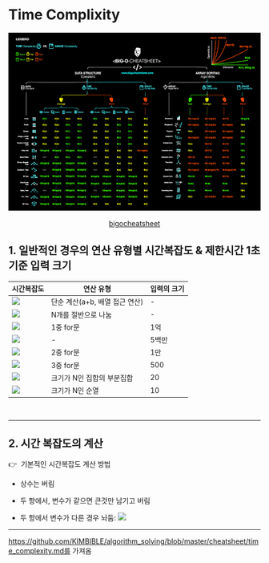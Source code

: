 # Time Complixity

<div align="center">

![](./big-o-cheat-sheet-poster.png)

<a href="https://www.bigocheatsheet.com/">bigocheatsheet</a>

</div>


## 1. 일반적인 경우의 연산 유형별 시간복잡도 & 제한시간 1초 기준 입력 크기

<table>
<thead>
<tr>
<th>시간복잡도</th>
<th>연산 유형</th>
<th>입력의 크기</th>
</tr>
</thead>

<tbody>
<tr>
<td><img src="https://chart.apis.google.com/chart?cht=tx&chl=O(1)" /></td>
<td>단순 계산(a+b, 배열 접근 연산)</td>
<td>-</td>
</tr>
<tr>
<td><img src="https://chart.apis.google.com/chart?cht=tx&chl=O(%5Clog_%7B%7D%7BN%7D)" /></td>
<td>N개를 절반으로 나눔</td>
<td>-</td>
</tr>
<tr>
<td><img src="https://chart.apis.google.com/chart?cht=tx&chl=O(N)" /></td>
<td>1중 for문</td>
<td>1억</td>
</tr>
<tr>
<td><img src="https://chart.apis.google.com/chart?cht=tx&chl=O(N\log{}{N})" /></td>
<td>-</td>
<td>5백만</td>
</tr>
<tr>
<td><img src="https://chart.apis.google.com/chart?cht=tx&chl=O(N%5E2)" /></td>
<td>2중 for문</td>
<td>1만</td>
</tr>
<tr>
<td><img src="https://chart.apis.google.com/chart?cht=tx&chl=O(N%5E3)" /></td>
<td>3중 for문</td>
<td>500</td>
</tr>
<tr>
<td><img src="https://chart.apis.google.com/chart?cht=tx&chl=O(2%5En)" /></td>
<td>크기가 N인 집합의 부분집합</td>
<td>20</td>
</tr>
<tr>
<td><img src="https://chart.apis.google.com/chart?cht=tx&chl=O(N!)" /></td>
<td>크기가 N인 순열</td>
<td>10</td>
</tr>
</tbody>
</table><br/>

---
## 2. 시간 복잡도의 계산
:point_right:&nbsp; 기본적인 시간복잡도 계산 방법

   * 상수는 버림

   * 두 항에서, 변수가 같으면 큰것만 남기고 버림

   * 두 항에서 변수가 다른 경우 놔둠: <img src="https://chart.apis.google.com/chart?cht=tx&chl=O(N%5E2%5C%20%2B%5C%20M)" />

---
https://github.com/KIMBIBLE/algorithm_solving/blob/master/cheatsheet/time_complexity.md를 가져옴

